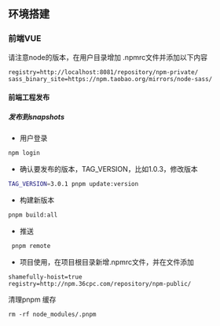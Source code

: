 ## 环境搭建

### 前端VUE

请注意node的版本，在用户目录增加 .npmrc文件并添加以下内容

```
registry=http://localhost:8081/repository/npm-private/
sass_binary_site=https://npm.taobao.org/mirrors/node-sass/
```

#### 前端工程发布

##### 发布到snapshots

- 用户登录

```bash
npm login
```

- 确认要发布的版本，TAG_VERSION，比如1.0.3，修改版本
```bash
TAG_VERSION=3.0.1 pnpm update:version
```
- 构建新版本
```bash
pnpm build:all
```
- 推送
```bash
 pnpm remote
```

- 项目使用，在项目根目录新增.npmrc文件，并在文件添加
```
shamefully-hoist=true
registry=http://npm.36cpc.com/repository/npm-public/
```

清理pnpm 缓存
``` 
rm -rf node_modules/.pnpm
``` 

